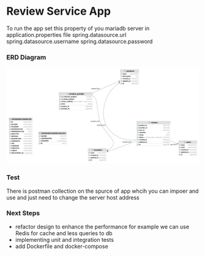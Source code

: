 # Review Service App
To run the app set this property of you mariadb server in application.properties file 
spring.datasource.url
spring.datasource.username
spring.datasource.password

### ERD Diagram
![ERD Diagram](images/erd.png)

### Test
There is postman collection on the spurce of app whcih you can impoer and use and just need to change the server host address

### Next Steps
* refactor design to enhance the performance for example we can use Redis for cache and less queries to db
* implementing unit and integration tests
* add Dockerfile and docker-compose

